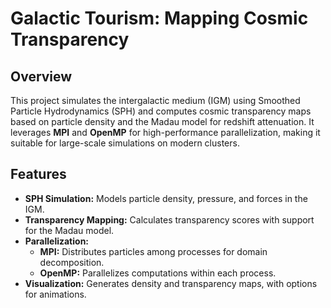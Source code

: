 # Galactic Tourism: Mapping Cosmic Transparency

## Overview
This project simulates the intergalactic medium (IGM) using Smoothed Particle Hydrodynamics (SPH) and computes cosmic transparency maps based on particle density and the Madau model for redshift attenuation. It leverages **MPI** and **OpenMP** for high-performance parallelization, making it suitable for large-scale simulations on modern clusters.

## Features
- **SPH Simulation:** Models particle density, pressure, and forces in the IGM.
- **Transparency Mapping:** Calculates transparency scores with support for the Madau model.
- **Parallelization:**
    - **MPI:** Distributes particles among processes for domain decomposition.
    - **OpenMP:** Parallelizes computations within each process.
- **Visualization:** Generates density and transparency maps, with options for animations.